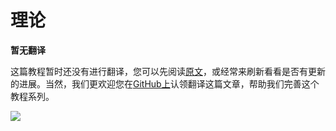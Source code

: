 # 理论

**暂无翻译**

这篇教程暂时还没有进行翻译，您可以先阅读[原文](https://learnopengl.com/#!PBR/Theory)，或经常来刷新看看是否有更新的进展。当然，我们更欢迎您在[GitHub上](https://github.com/LearnOpenGL-CN/LearnOpenGL-CN)认领翻译这篇文章，帮助我们完善这个教程系列。

<img src="../../img/development.png" class="clean">